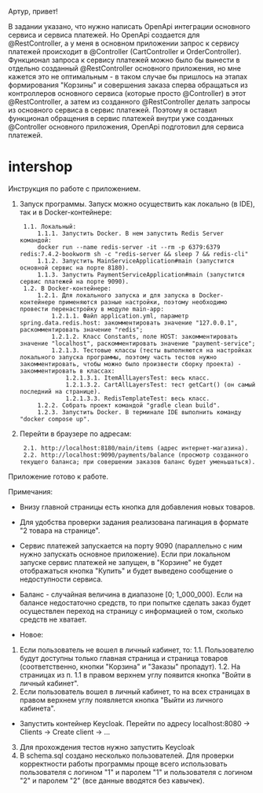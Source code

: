 Артур, привет!

В задании указано, что нужно написать OpenApi интеграции основного сервиса и сервиса платежей. Но OpenApi
создается для @RestController, а у меня в основном приложении запрос к сервису платежей происходит в @Controller
(CartController и OrderController). Функционал запроса к сервису платежей можно было бы вынести в отдельно
созданный @RestController основного приложения, но мне кажется это не оптимальным - в таком случае бы пришлось на этапах 
формирования "Корзины" и совершения заказа сперва обращаться из контроллеров основного сервиса (которые просто 
@Controller) в этот @RestController, а затем из созданного @RestController делать запросы из основного сервиса в сервис 
платежей. Поэтому я оставил функционал обращения в сервис платежей внутри уже созданных @Controller основного 
приложения, OpenApi подготовил для сервиса платежей.

# intershop

Инструкция по работе с приложением.
1. Запуск программы.
Запуск можно осуществить как локально (в IDE), так и в Docker-контейнере:

        1.1. Локальный:
            1.1.1. Запустить Docker. В нем запустить Redis Server командой:
            docker run --name redis-server -it --rm -p 6379:6379 redis:7.4.2-bookworm sh -c "redis-server && sleep 7 && redis-cli"
            1.1.2. Запустить MainServiceApplication#main (запустится основной сервис на порте 8180).
            1.1.3. Запустить PaymentServiceApplication#main (запустится сервис платежей на порте 9090).
        1.2. В Docker-контейнере:
            1.2.1. Для локального запуска и для запуска в Docker-контейнере применяются разные настройки, поэтому необходимо провести перенастройку в модуле main-app:
                1.2.1.1. Файл application.yml, параметр spring.data.redis.host: закомментировать значение "127.0.0.1", раскомментировать значение "redis";
                1.2.1.2. Класс Constants, поле HOST: закомментировать значение "localhost", раскомментировать значение "payment-service";
                1.2.1.3. Тестовые классы (тесты выполняются на настройках локального запуска программы, поэтому часть тестов нужно закомментировать, чтобы можно было произвести сборку проекта) - закомментировать в классах:
                    1.2.1.3.1. ItemAllLayersTest: весь класс.
                    1.2.1.3.2. CartAllLayersTest: тест getCart() (он самый последний на странице).
                    1.2.1.3.3. RedisTemplateTest: весь класс.
            1.2.2. Собрать проект командой "gradle clean build".
            1.2.3. Запустить Docker. В терминале IDE выполнить команду "docker compose up".

2. Перейти в браузере по адресам: 

        2.1. http://localhost:8180/main/items (адрес интернет-магазина).
        2.2. http://localhost:9090/payments/balance (просмотр созданного текущего баланса; при совершении заказов баланс будет уменьшаться).

Приложение готово к работе.

Примечания:
- Внизу главной страницы есть кнопка для добавления новых товаров.
- Для удобства проверки задания реализована пагинация в формате "2 товара на странице".
- Сервис платежей запускается на порту 9090 (параллельно с ним нужно запускать основное приложение). Если при локальном запуске сервис платежей не запущен, в "Корзине" не будет отображаться кнопка "Купить" и будет выведено сообщение о недоступности сервиса.
- Баланс - случайная величина в диапазоне [0; 1_000_000). Если на балансе недостаточно средств, то при попытке сделать заказ будет осуществлен переход на страницу с информацией о том, сколько средств не хватает.


- Новое:
1. Если пользователь не вошел в личный кабинет, то:
1.1. Пользователю будут доступны только главная страница и страница товаров (соответственно, кнопки "Корзина" и "Заказы" пропадут).
1.2. На страницах из п. 1.1 в правом верхнем углу появится кнопка "Войти в личный кабинет".
2. Если пользователь вошел в личный кабинет, то на всех страницах в правом верхнем углу появляется кнопка "Выйти из личного кабинета".
- Запустить контейнер Keycloak. Перейти по адресу localhost:8080 -> Clients -> Create client -> ...
3. Для прохождения тестов нужно запустить Keycloak
4. В schema.sql создано несколько пользователей. Для проверки корректности работы программы проще всего использовать пользователя с логином "1" и паролем "1" и пользователя с логином "2" и паролем "2" (все данные вводятся без кавычек).